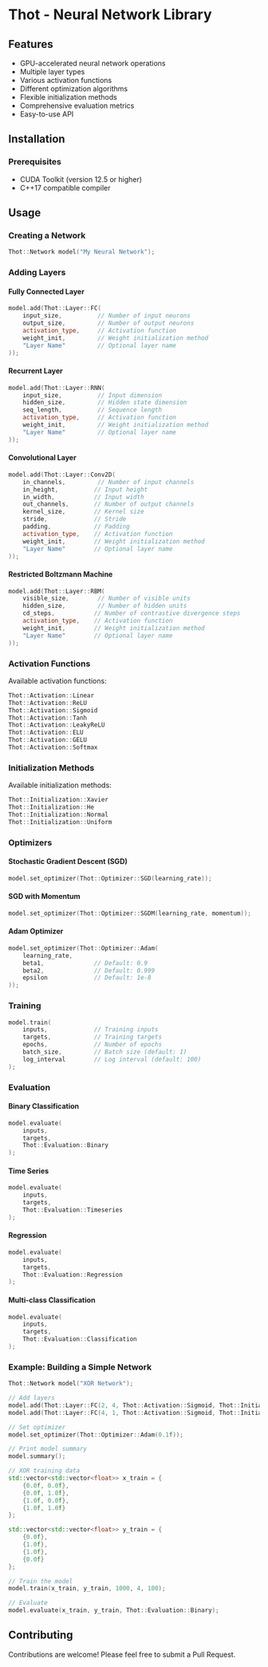 ﻿# Thot - Neural Network Library


## Features

- GPU-accelerated neural network operations
- Multiple layer types
- Various activation functions
- Different optimization algorithms
- Flexible initialization methods
- Comprehensive evaluation metrics
- Easy-to-use API

## Installation

### Prerequisites
- CUDA Toolkit (version 12.5 or higher)
- C++17 compatible compiler

## Usage

### Creating a Network

```cpp
Thot::Network model("My Neural Network");
```

### Adding Layers

#### Fully Connected Layer
```cpp
model.add(Thot::Layer::FC(
    input_size,          // Number of input neurons
    output_size,         // Number of output neurons
    activation_type,     // Activation function
    weight_init,         // Weight initialization method
    "Layer Name"         // Optional layer name
));
```

#### Recurrent Layer
```cpp
model.add(Thot::Layer::RNN(
    input_size,          // Input dimension
    hidden_size,         // Hidden state dimension
    seq_length,          // Sequence length
    activation_type,     // Activation function
    weight_init,         // Weight initialization method
    "Layer Name"         // Optional layer name
));
```

#### Convolutional Layer
```cpp
model.add(Thot::Layer::Conv2D(
    in_channels,         // Number of input channels
    in_height,          // Input height
    in_width,           // Input width
    out_channels,       // Number of output channels
    kernel_size,        // Kernel size
    stride,             // Stride
    padding,            // Padding
    activation_type,    // Activation function
    weight_init,        // Weight initialization method
    "Layer Name"        // Optional layer name
));
```

#### Restricted Boltzmann Machine
```cpp
model.add(Thot::Layer::RBM(
    visible_size,        // Number of visible units
    hidden_size,         // Number of hidden units
    cd_steps,           // Number of contrastive divergence steps
    activation_type,    // Activation function
    weight_init,        // Weight initialization method
    "Layer Name"        // Optional layer name
));
```

### Activation Functions

Available activation functions:
```cpp
Thot::Activation::Linear
Thot::Activation::ReLU
Thot::Activation::Sigmoid
Thot::Activation::Tanh
Thot::Activation::LeakyReLU
Thot::Activation::ELU
Thot::Activation::GELU
Thot::Activation::Softmax
```

### Initialization Methods

Available initialization methods:
```cpp
Thot::Initialization::Xavier
Thot::Initialization::He
Thot::Initialization::Normal
Thot::Initialization::Uniform
```

### Optimizers

#### Stochastic Gradient Descent (SGD)
```cpp
model.set_optimizer(Thot::Optimizer::SGD(learning_rate));
```

#### SGD with Momentum
```cpp
model.set_optimizer(Thot::Optimizer::SGDM(learning_rate, momentum));
```

#### Adam Optimizer
```cpp
model.set_optimizer(Thot::Optimizer::Adam(
    learning_rate,
    beta1,              // Default: 0.9
    beta2,              // Default: 0.999
    epsilon             // Default: 1e-8
));
```

### Training

```cpp
model.train(
    inputs,             // Training inputs
    targets,            // Training targets
    epochs,             // Number of epochs
    batch_size,         // Batch size (default: 1)
    log_interval        // Log interval (default: 100)
);
```

### Evaluation

#### Binary Classification
```cpp
model.evaluate(
    inputs,
    targets,
    Thot::Evaluation::Binary
);
```

#### Time Series
```cpp
model.evaluate(
    inputs,
    targets,
    Thot::Evaluation::Timeseries
);
```

#### Regression
```cpp
model.evaluate(
    inputs,
    targets,
    Thot::Evaluation::Regression
);
```

#### Multi-class Classification
```cpp
model.evaluate(
    inputs,
    targets,
    Thot::Evaluation::Classification
);
```

### Example: Building a Simple Network

```cpp
Thot::Network model("XOR Network");

// Add layers
model.add(Thot::Layer::FC(2, 4, Thot::Activation::Sigmoid, Thot::Initialization::He));
model.add(Thot::Layer::FC(4, 1, Thot::Activation::Sigmoid, Thot::Initialization::He));

// Set optimizer
model.set_optimizer(Thot::Optimizer::Adam(0.1f));

// Print model summary
model.summary();

// XOR training data
std::vector<std::vector<float>> x_train = {
    {0.0f, 0.0f},
    {0.0f, 1.0f},
    {1.0f, 0.0f},
    {1.0f, 1.0f}
};

std::vector<std::vector<float>> y_train = {
    {0.0f},
    {1.0f},
    {1.0f},
    {0.0f}
};

// Train the model
model.train(x_train, y_train, 1000, 4, 100);

// Evaluate
model.evaluate(x_train, y_train, Thot::Evaluation::Binary);
```




## Contributing

Contributions are welcome! Please feel free to submit a Pull Request. 
